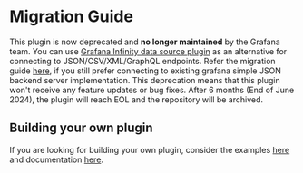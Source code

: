 # Migration Guide

This plugin is now deprecated and **no longer maintained** by the Grafana team. You can use [Grafana Infinity data source plugin](https://grafana.com/grafana/plugins/yesoreyeram-infinity-datasource/) as an alternative for connecting to JSON/CSV/XML/GraphQL endpoints. Refer the migration guide [here](https://github.com/grafana/grafana-infinity-datasource/discussions/740), if you still prefer connecting to existing grafana simple JSON backend server implementation. This deprecation means that this plugin won't receive any feature updates or bug fixes. After 6 months (End of June 2024), the plugin will reach EOL and the repository will be archived.

## Building your own plugin

 If you are looking for building your own plugin, consider the examples [here](https://github.com/grafana/grafana-plugin-examples) and documentation [here](https://grafana.com/developers).
